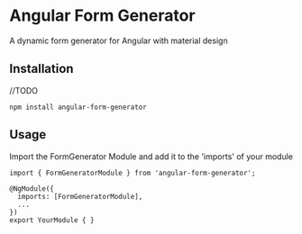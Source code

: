 # Angular Form Generator
A dynamic form generator for Angular with material design

## Installation
//TODO
```
npm install angular-form-generator
```
## Usage
Import the FormGenerator Module and add it to the 'imports' of your module
```
import { FormGeneratorModule } from 'angular-form-generator';

@NgModule({
  imports: [FormGeneratorModule],
  ...
})
export YourModule { }
```
